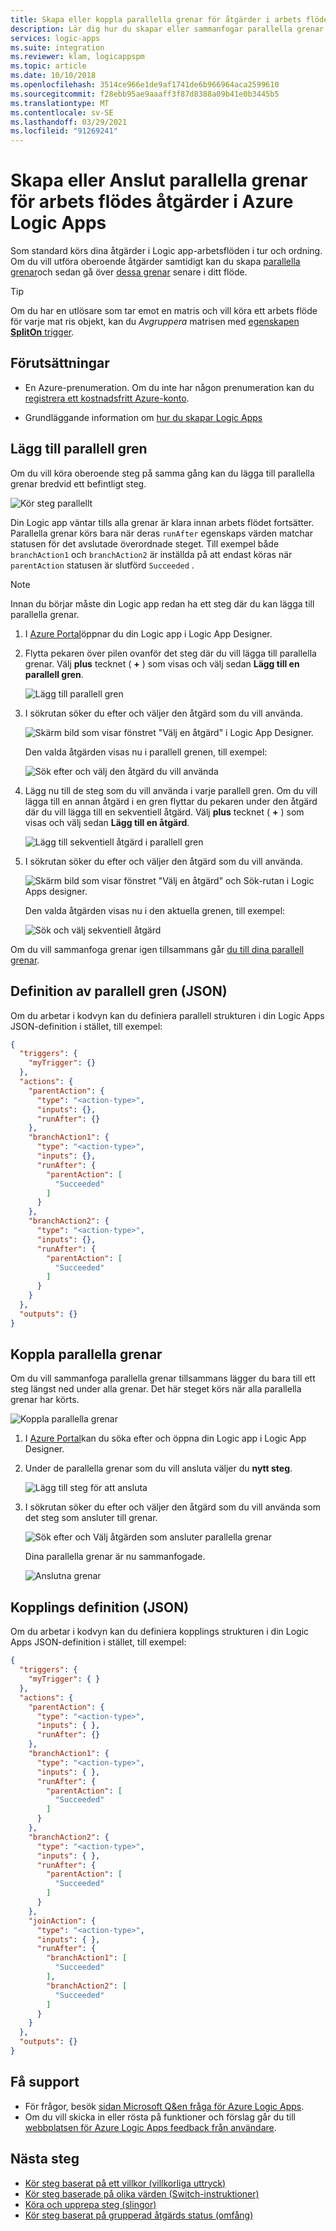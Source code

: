 ```yaml
---
title: Skapa eller koppla parallella grenar för åtgärder i arbets flöden
description: Lär dig hur du skapar eller sammanfogar parallella grenar för oberoende arbets flödes åtgärder i Azure Logic Apps
services: logic-apps
ms.suite: integration
ms.reviewer: klam, logicappspm
ms.topic: article
ms.date: 10/10/2018
ms.openlocfilehash: 3514ce966e1de9af1741de6b966964aca2599610
ms.sourcegitcommit: f28ebb95ae9aaaff3f87d8388a09b41e0b3445b5
ms.translationtype: MT
ms.contentlocale: sv-SE
ms.lasthandoff: 03/29/2021
ms.locfileid: "91269241"
---
```

# <a name="create-or-join-parallel-branches-for-workflow-actions-in-azure-logic-apps"></a>Skapa eller Anslut parallella grenar för arbets flödes åtgärder i Azure Logic Apps

Som standard körs dina åtgärder i Logic app-arbetsflöden i tur och ordning. Om du vill utföra oberoende åtgärder samtidigt kan du skapa [parallella grenar](#parallel-branches)och sedan gå över [dessa grenar](#join-branches) senare i ditt flöde. 

> [!TIP] 
> Om du har en utlösare som tar emot en matris och vill köra ett arbets flöde för varje mat ris objekt, kan du *Avgruppera* matrisen med [egenskapen **SplitOn** trigger](../logic-apps/logic-apps-workflow-actions-triggers.md#split-on-debatch).

## <a name="prerequisites"></a>Förutsättningar

* En Azure-prenumeration. Om du inte har någon prenumeration kan du [registrera ett kostnadsfritt Azure-konto](https://azure.microsoft.com/free/). 

* Grundläggande information om [hur du skapar Logic Apps](../logic-apps/quickstart-create-first-logic-app-workflow.md)

<a name="parallel-branches"></a>

## <a name="add-parallel-branch"></a>Lägg till parallell gren

Om du vill köra oberoende steg på samma gång kan du lägga till parallella grenar bredvid ett befintligt steg. 

![Kör steg parallellt](media/logic-apps-control-flow-branches/parallel.png)

Din Logic app väntar tills alla grenar är klara innan arbets flödet fortsätter. Parallella grenar körs bara när deras `runAfter` egenskaps värden matchar statusen för det avslutade överordnade steget. Till exempel både `branchAction1` och `branchAction2` är inställda på att endast köras när `parentAction` statusen är slutförd `Succeeded` .

> [!NOTE]
> Innan du börjar måste din Logic app redan ha ett steg där du kan lägga till parallella grenar.

1. I <a href="https://portal.azure.com" target="_blank">Azure Portal</a>öppnar du din Logic app i Logic App Designer.

1. Flytta pekaren över pilen ovanför det steg där du vill lägga till parallella grenar. Välj **plus** tecknet ( **+** ) som visas och välj sedan **Lägg till en parallell gren**. 

   ![Lägg till parallell gren](media/logic-apps-control-flow-branches/add-parallel-branch.png)

1. I sökrutan söker du efter och väljer den åtgärd som du vill använda.

   ![Skärm bild som visar fönstret "Välj en åtgärd" i Logic App Designer.](media/logic-apps-control-flow-branches/find-select-parallel-action.png)

   Den valda åtgärden visas nu i parallell grenen, till exempel:

   ![Sök efter och välj den åtgärd du vill använda](media/logic-apps-control-flow-branches/added-parallel-branch.png)

1. Lägg nu till de steg som du vill använda i varje parallell gren. Om du vill lägga till en annan åtgärd i en gren flyttar du pekaren under den åtgärd där du vill lägga till en sekventiell åtgärd. Välj **plus** tecknet ( **+** ) som visas och välj sedan **Lägg till en åtgärd**.

   ![Lägg till sekventiell åtgärd i parallell gren](media/logic-apps-control-flow-branches/add-sequential-action.png)

1. I sökrutan söker du efter och väljer den åtgärd som du vill använda.

   ![Skärm bild som visar fönstret "Välj en åtgärd" och Sök-rutan i Logic Apps designer.](media/logic-apps-control-flow-branches/find-select-sequential-action.png)

   Den valda åtgärden visas nu i den aktuella grenen, till exempel:

   ![Sök och välj sekventiell åtgärd](media/logic-apps-control-flow-branches/added-sequential-action.png)

Om du vill sammanfoga grenar igen tillsammans går [du till dina parallell grenar](#join-branches). 

<a name="parallel-json"></a>

## <a name="parallel-branch-definition-json"></a>Definition av parallell gren (JSON)

Om du arbetar i kodvyn kan du definiera parallell strukturen i din Logic Apps JSON-definition i stället, till exempel:

``` json
{
  "triggers": {
    "myTrigger": {}
  },
  "actions": {
    "parentAction": {
      "type": "<action-type>",
      "inputs": {},
      "runAfter": {}
    },
    "branchAction1": {
      "type": "<action-type>",
      "inputs": {},
      "runAfter": {
        "parentAction": [
          "Succeeded"
        ]
      }
    },
    "branchAction2": {
      "type": "<action-type>",
      "inputs": {},
      "runAfter": {
        "parentAction": [
          "Succeeded"
        ]
      }
    }
  },
  "outputs": {}
}
```

<a name="join-branches"></a>

## <a name="join-parallel-branches"></a>Koppla parallella grenar

Om du vill sammanfoga parallella grenar tillsammans lägger du bara till ett steg längst ned under alla grenar. Det här steget körs när alla parallella grenar har körts.

![Koppla parallella grenar](media/logic-apps-control-flow-branches/join.png)

1. I [Azure Portal](https://portal.azure.com)kan du söka efter och öppna din Logic app i Logic App Designer. 

1. Under de parallella grenar som du vill ansluta väljer du **nytt steg**. 

   ![Lägg till steg för att ansluta](media/logic-apps-control-flow-branches/add-join-step.png)

1. I sökrutan söker du efter och väljer den åtgärd som du vill använda som det steg som ansluter till grenar.

   ![Sök efter och Välj åtgärden som ansluter parallella grenar](media/logic-apps-control-flow-branches/join-steps.png)

   Dina parallella grenar är nu sammanfogade.

   ![Anslutna grenar](media/logic-apps-control-flow-branches/joined-branches.png)

<a name="join-json"></a>

## <a name="join-definition-json"></a>Kopplings definition (JSON)

Om du arbetar i kodvyn kan du definiera kopplings strukturen i din Logic Apps JSON-definition i stället, till exempel:

``` json
{
  "triggers": {
    "myTrigger": { }
  },
  "actions": {
    "parentAction": {
      "type": "<action-type>",
      "inputs": { },
      "runAfter": {}
    },
    "branchAction1": {
      "type": "<action-type>",
      "inputs": { },
      "runAfter": {
        "parentAction": [
          "Succeeded"
        ]
      }
    },
    "branchAction2": {
      "type": "<action-type>",
      "inputs": { },
      "runAfter": {
        "parentAction": [
          "Succeeded"
        ]
      }
    },
    "joinAction": {
      "type": "<action-type>",
      "inputs": { },
      "runAfter": {
        "branchAction1": [
          "Succeeded"
        ],
        "branchAction2": [
          "Succeeded"
        ]
      }
    }
  },
  "outputs": {}
}
```

## <a name="get-support"></a>Få support

* För frågor, besök [sidan Microsoft Q&en fråga för Azure Logic Apps](/answers/topics/azure-logic-apps.html).
* Om du vill skicka in eller rösta på funktioner och förslag går du till [webbplatsen för Azure Logic Apps feedback från användare](https://aka.ms/logicapps-wish).

## <a name="next-steps"></a>Nästa steg

* [Kör steg baserat på ett villkor (villkorliga uttryck)](../logic-apps/logic-apps-control-flow-conditional-statement.md)
* [Kör steg baserade på olika värden (Switch-instruktioner)](../logic-apps/logic-apps-control-flow-switch-statement.md)
* [Köra och upprepa steg (slingor)](../logic-apps/logic-apps-control-flow-loops.md)
* [Kör steg baserat på grupperad åtgärds status (omfång)](../logic-apps/logic-apps-control-flow-run-steps-group-scopes.md)

